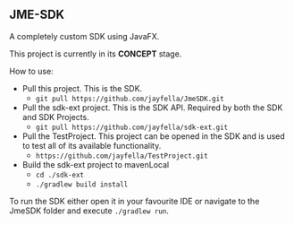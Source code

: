 JME-SDK
---
A completely custom SDK using JavaFX.

This project is currently in its **CONCEPT** stage.

How to use:
* Pull this project. This is the SDK.
    * `git pull https://github.com/jayfella/JmeSDK.git`
* Pull the sdk-ext project. This is the SDK API. Required by both the SDK and SDK Projects.
    * `git pull https://github.com/jayfella/sdk-ext.git`
 * Pull the TestProject. This project can be opened in the SDK and is used to test all of its available functionality.
    * `https://github.com/jayfella/TestProject.git`
* Build the sdk-ext project to mavenLocal
    * `cd ./sdk-ext`
    * `./gradlew build install`

To run the SDK either open it in your favourite IDE or navigate to the JmeSDK folder and execute `./gradlew run`.
